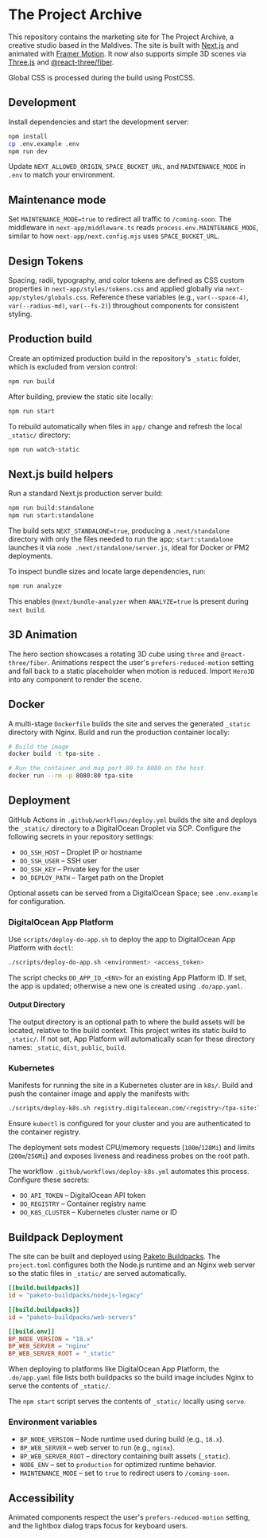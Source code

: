 # The Project Archive

This repository contains the marketing site for The Project Archive, a creative studio based in the Maldives. The site is built with [Next.js](https://nextjs.org/) and animated with [Framer Motion](https://www.framer.com/motion/). It now also supports simple 3D scenes via [Three.js](https://threejs.org/) and [@react-three/fiber](https://github.com/pmndrs/react-three-fiber).

Global CSS is processed during the build using PostCSS.

## Development

Install dependencies and start the development server:

```bash
npm install
cp .env.example .env
npm run dev
```

Update `NEXT_ALLOWED_ORIGIN`, `SPACE_BUCKET_URL`, and `MAINTENANCE_MODE` in `.env` to match your environment.

## Maintenance mode

Set `MAINTENANCE_MODE=true` to redirect all traffic to `/coming-soon`. The middleware in `next-app/middleware.ts` reads `process.env.MAINTENANCE_MODE`, similar to how `next-app/next.config.mjs` uses `SPACE_BUCKET_URL`.

## Design Tokens

Spacing, radii, typography, and color tokens are defined as CSS custom properties in `next-app/styles/tokens.css` and applied globally via `next-app/styles/globals.css`. Reference these variables (e.g., `var(--space-4)`, `var(--radius-md)`, `var(--fs-2)`) throughout components for consistent styling.

## Production build

Create an optimized production build in the repository's `_static` folder, which is excluded from version control:

```bash
npm run build
```

After building, preview the static site locally:

```bash
npm run start
```

To rebuild automatically when files in `app/` change and refresh the local `_static/` directory:

```bash
npm run watch-static
```

## Next.js build helpers

Run a standard Next.js production server build:

```bash
npm run build:standalone
npm run start:standalone
```

The build sets `NEXT_STANDALONE=true`, producing a `.next/standalone` directory with only the files needed to run the app; `start:standalone` launches it via `node .next/standalone/server.js`, ideal for Docker or PM2 deployments.

To inspect bundle sizes and locate large dependencies, run:

```bash
npm run analyze
```

This enables `@next/bundle-analyzer` when `ANALYZE=true` is present during `next build`.

## 3D Animation

The hero section showcases a rotating 3D cube using `three` and `@react-three/fiber`. Animations respect the user's `prefers-reduced-motion` setting and fall back to a static placeholder when motion is reduced. Import `Hero3D` into any component to render the scene.

## Docker

A multi-stage `Dockerfile` builds the site and serves the generated `_static` directory
with Nginx. Build and run the production container locally:

```bash
# Build the image
docker build -t tpa-site .

# Run the container and map port 80 to 8080 on the host
docker run --rm -p 8080:80 tpa-site
```

## Deployment

GitHub Actions in `.github/workflows/deploy.yml` builds the site and deploys the `_static/` directory to a DigitalOcean Droplet via SCP. Configure the following secrets in your repository settings:

- `DO_SSH_HOST` – Droplet IP or hostname
- `DO_SSH_USER` – SSH user
- `DO_SSH_KEY` – Private key for the user
- `DO_DEPLOY_PATH` – Target path on the Droplet

Optional assets can be served from a DigitalOcean Space; see `.env.example` for configuration.

### DigitalOcean App Platform

Use `scripts/deploy-do-app.sh` to deploy the app to DigitalOcean App Platform with `doctl`:

```bash
./scripts/deploy-do-app.sh <environment> <access_token>
```

The script checks `DO_APP_ID_<ENV>` for an existing App Platform ID. If set, the app is updated; otherwise a new one is created using `.do/app.yaml`.

#### Output Directory

The output directory is an optional path to where the build assets will be located,
relative to the build context. This project writes its static build to `_static/`. If not set,
App Platform will automatically scan for these directory names: `_static`, `dist`, `public`, `build`.

### Kubernetes

Manifests for running the site in a Kubernetes cluster are in `k8s/`. Build and push the container image and apply the manifests with:

```bash
./scripts/deploy-k8s.sh registry.digitalocean.com/<registry>/tpa-site:latest
```

Ensure `kubectl` is configured for your cluster and you are authenticated to the container registry.

The deployment sets modest CPU/memory requests (`100m`/`128Mi`) and limits (`200m`/`256Mi`) and exposes liveness and readiness probes on the root path.

The workflow `.github/workflows/deploy-k8s.yml` automates this process. Configure these secrets:

- `DO_API_TOKEN` – DigitalOcean API token
- `DO_REGISTRY` – Container registry name
- `DO_K8S_CLUSTER` – Kubernetes cluster name or ID

## Buildpack Deployment

The site can be built and deployed using [Paketo Buildpacks](https://paketo.io/). The `project.toml` configures both the Node.js runtime and an Nginx web server so the static files in `_static/` are served automatically.

```toml
[[build.buildpacks]]
id = "paketo-buildpacks/nodejs-legacy"

[[build.buildpacks]]
id = "paketo-buildpacks/web-servers"

[[build.env]]
BP_NODE_VERSION = "18.x"
BP_WEB_SERVER = "nginx"
BP_WEB_SERVER_ROOT = "_static"
```

When deploying to platforms like DigitalOcean App Platform, the `.do/app.yaml` file lists both buildpacks so the build image includes Nginx to serve the contents of `_static/`.

The `npm start` script serves the contents of `_static/` locally using `serve`.

### Environment variables

- `BP_NODE_VERSION` – Node runtime used during build (e.g., `18.x`).
- `BP_WEB_SERVER` – web server to run (e.g., `nginx`).
- `BP_WEB_SERVER_ROOT` – directory containing built assets (`_static`).
- `NODE_ENV` – set to `production` for optimized runtime behavior.
- `MAINTENANCE_MODE` – set to `true` to redirect users to `/coming-soon`.

## Accessibility

Animated components respect the user's `prefers-reduced-motion` setting, and the lightbox dialog traps focus for keyboard users.
